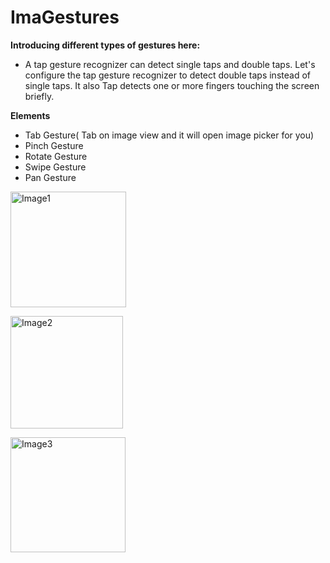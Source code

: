 # ImaGestures
__Introducing different types of gestures here:__
* A tap gesture recognizer can detect single taps and double taps. Let's configure the tap gesture recognizer to detect double taps instead of single taps. It also Tap detects one or more fingers touching the screen briefly.

__Elements__
* Tab Gesture( Tab on image view and it will open image picker for you)
* Pinch Gesture
* Rotate Gesture
* Swipe Gesture
* Pan Gesture
<p>
<img width="185" alt="Image1" src="https://user-images.githubusercontent.com/75938203/124649701-75ff1e80-deb6-11eb-82fd-5096a40622fc.png">
</p>
<p>
<img width="180" alt="Image2" src="https://user-images.githubusercontent.com/75938203/124649768-88795800-deb6-11eb-8215-8852ab7e7b96.png">
</p>
<p>
<img width="184" alt="Image3" src="https://user-images.githubusercontent.com/75938203/124649820-9af39180-deb6-11eb-914a-c6048c55d10d.png">
</p>
  


